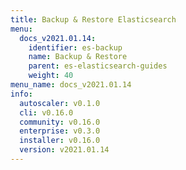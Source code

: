```yaml
---
title: Backup & Restore Elasticsearch
menu:
  docs_v2021.01.14:
    identifier: es-backup
    name: Backup & Restore
    parent: es-elasticsearch-guides
    weight: 40
menu_name: docs_v2021.01.14
info:
  autoscaler: v0.1.0
  cli: v0.16.0
  community: v0.16.0
  enterprise: v0.3.0
  installer: v0.16.0
  version: v2021.01.14
---
```


